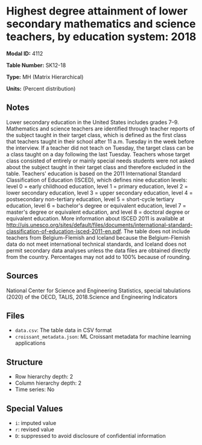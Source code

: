 # Highest degree attainment of lower secondary mathematics and science teachers, by education system: 2018 

**Modal ID:** 4112

**Table Number:** SK12-18

**Type:** MH (Matrix Hierarchical)

**Units:** (Percent distribution)

## Notes

Lower secondary education in the United States includes grades 7–9. Mathematics and science teachers are identified through teacher reports of the subject taught in their target class, which is defined as the first class that teachers taught in their school after 11 a.m. Tuesday in the week before the interview. If a teacher did not teach on Tuesday, the target class can be a class taught on a day following the last Tuesday. Teachers whose target class consisted of entirely or mainly special needs students were not asked about the subject taught in their target class and therefore excluded in the table. Teachers' education is based on the 2011 International Standard Classification of Education (ISCED), which defines nine education levels: level 0 = early childhood education, level 1 = primary education, level 2 = lower secondary education, level 3 = upper secondary education, level 4 = postsecondary non-tertiary education, level 5 = short-cycle tertiary education, level 6 = bachelor's degree or equivalent education, level 7 = master's degree or equivalent education, and level 8 = doctoral degree or equivalent education. More information about ISCED 2011 is available at http://uis.unesco.org/sites/default/files/documents/international-standard-classification-of-education-isced-2011-en.pdf. The table does not include teachers from Belgium-Flemish and Iceland because the Belgium-Flemish data do not meet international technical standards, and Iceland does not permit secondary data analyses unless the data files are obtained directly from the country. Percentages may not add to 100% because of rounding.

## Sources

National Center for Science and Engineering Statistics, special tabulations (2020) of the OECD, TALIS, 2018.Science and Engineering Indicators

## Files

- `data.csv`: The table data in CSV format
- `croissant_metadata.json`: ML Croissant metadata for machine learning applications

## Structure

- Row hierarchy depth: 2
- Column hierarchy depth: 2
- Time series: No

## Special Values

- `i`: imputed value
- `r`: revised value
- `D`: suppressed to avoid disclosure of confidential information
